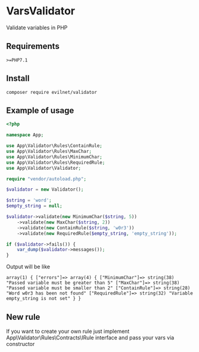 # VarsValidator
Validate variables in PHP

## Requirements

```
>=PHP7.1
```

## Install
```
composer require evilnet/validator
```
## Example of usage

```php
<?php

namespace App;

use App\Validator\Rules\ContainRule;
use App\Validator\Rules\MaxChar;
use App\Validator\Rules\MinimumChar;
use App\Validator\Rules\RequiredRule;
use App\Validator\Validator;

require "vendor/autoload.php";

$validator = new Validator();

$string = 'word';
$empty_string = null;

$validator->validate(new MinimumChar($string, 5))
    ->validate(new MaxChar($string, 2))
    ->validate(new ContainRule($string, 'w0r3'))
    ->validate(new RequiredRule($empty_string, 'empty_string'));

if ($validator->fails()) {
    var_dump($validator->messages());
}
```

Output will be like

```
array(1) { ["errors"]=> array(4) { ["MinimumChar"]=> string(38) "Passed variable must be greater than 5" ["MaxChar"]=> string(38) "Passed variable must be smaller than 2" ["ContainRule"]=> string(28) "Word w0r3 has been not found" ["RequiredRule"]=> string(32) "Variable empty_string is not set" } }
```

## New rule

If you want to create your own rule just implement App\Validator\Rules\Contracts\IRule interface and pass your vars via constructor
